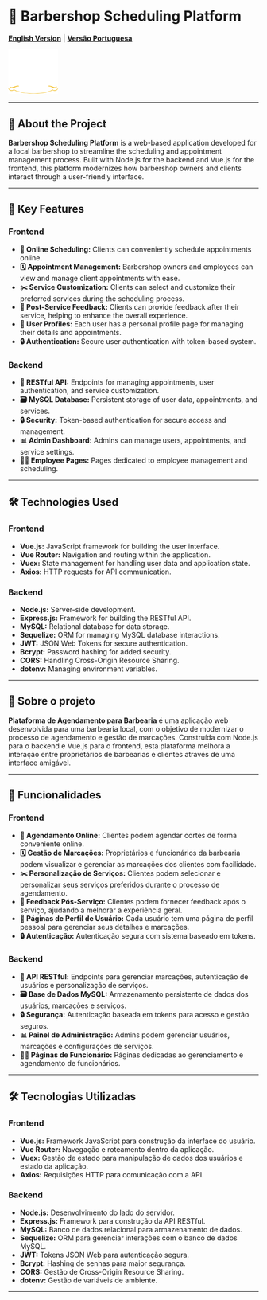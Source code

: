 # 💈 **Barbershop Scheduling Platform**

**[English Version](#english-version)** | **[Versão Portuguesa](#versao-portuguesa)**

<img src="https://github.com/xavierNabais/3700barbearia/blob/main/frontend/src/assets/images/logo.png" alt="Logo" width="100"/>

---

## 🚀 **About the Project** <a name="english-version"></a>

**Barbershop Scheduling Platform** is a web-based application developed for a local barbershop to streamline the scheduling and appointment management process. Built with Node.js for the backend and Vue.js for the frontend, this platform modernizes how barbershop owners and clients interact through a user-friendly interface.

---

## 🌟 **Key Features**

### **Frontend**

- **📅 Online Scheduling:** Clients can conveniently schedule appointments online.
- **🗓️ Appointment Management:** Barbershop owners and employees can view and manage client appointments with ease.
- **✂️ Service Customization:** Clients can select and customize their preferred services during the scheduling process.
- **📝 Post-Service Feedback:** Clients can provide feedback after their service, helping to enhance the overall experience.
- **👤 User Profiles:** Each user has a personal profile page for managing their details and appointments.
- **🔒 Authentication:** Secure user authentication with token-based system.

### **Backend**

- **🔗 RESTful API:** Endpoints for managing appointments, user authentication, and service customization.
- **🗃️ MySQL Database:** Persistent storage of user data, appointments, and services.
- **🔒 Security:** Token-based authentication for secure access and management.
- **📊 Admin Dashboard:** Admins can manage users, appointments, and service settings.
- **👨‍💼 Employee Pages:** Pages dedicated to employee management and scheduling.

---

## 🛠️ **Technologies Used**

### **Frontend**

- **Vue.js:** JavaScript framework for building the user interface.
- **Vue Router:** Navigation and routing within the application.
- **Vuex:** State management for handling user data and application state.
- **Axios:** HTTP requests for API communication.

### **Backend**

- **Node.js:** Server-side development.
- **Express.js:** Framework for building the RESTful API.
- **MySQL:** Relational database for data storage.
- **Sequelize:** ORM for managing MySQL database interactions.
- **JWT:** JSON Web Tokens for secure authentication.
- **Bcrypt:** Password hashing for added security.
- **CORS:** Handling Cross-Origin Resource Sharing.
- **dotenv:** Managing environment variables.

---


## 🚀 **Sobre o projeto** <a name="versao-portuguesa"></a>

**Plataforma de Agendamento para Barbearia** é uma aplicação web desenvolvida para uma barbearia local, com o objetivo de modernizar o processo de agendamento e gestão de marcações. Construída com Node.js para o backend e Vue.js para o frontend, esta plataforma melhora a interação entre proprietários de barbearias e clientes através de uma interface amigável.

---

## 🌟 **Funcionalidades**

### **Frontend**

- **📅 Agendamento Online:** Clientes podem agendar cortes de forma conveniente online.
- **🗓️ Gestão de Marcações:** Proprietários e funcionários da barbearia podem visualizar e gerenciar as marcações dos clientes com facilidade.
- **✂️ Personalização de Serviços:** Clientes podem selecionar e personalizar seus serviços preferidos durante o processo de agendamento.
- **📝 Feedback Pós-Serviço:** Clientes podem fornecer feedback após o serviço, ajudando a melhorar a experiência geral.
- **👤 Páginas de Perfil de Usuário:** Cada usuário tem uma página de perfil pessoal para gerenciar seus detalhes e marcações.
- **🔒 Autenticação:** Autenticação segura com sistema baseado em tokens.

### **Backend**

- **🔗 API RESTful:** Endpoints para gerenciar marcações, autenticação de usuários e personalização de serviços.
- **🗃️ Base de Dados MySQL:** Armazenamento persistente de dados dos usuários, marcações e serviços.
- **🔒 Segurança:** Autenticação baseada em tokens para acesso e gestão seguros.
- **📊 Painel de Administração:** Admins podem gerenciar usuários, marcações e configurações de serviços.
- **👨‍💼 Páginas de Funcionário:** Páginas dedicadas ao gerenciamento e agendamento de funcionários.

---

## 🛠️ **Tecnologias Utilizadas**

### **Frontend**

- **Vue.js:** Framework JavaScript para construção da interface do usuário.
- **Vue Router:** Navegação e roteamento dentro da aplicação.
- **Vuex:** Gestão de estado para manipulação de dados dos usuários e estado da aplicação.
- **Axios:** Requisições HTTP para comunicação com a API.

### **Backend**

- **Node.js:** Desenvolvimento do lado do servidor.
- **Express.js:** Framework para construção da API RESTful.
- **MySQL:** Banco de dados relacional para armazenamento de dados.
- **Sequelize:** ORM para gerenciar interações com o banco de dados MySQL.
- **JWT:** Tokens JSON Web para autenticação segura.
- **Bcrypt:** Hashing de senhas para maior segurança.
- **CORS:** Gestão de Cross-Origin Resource Sharing.
- **dotenv:** Gestão de variáveis de ambiente.

---

